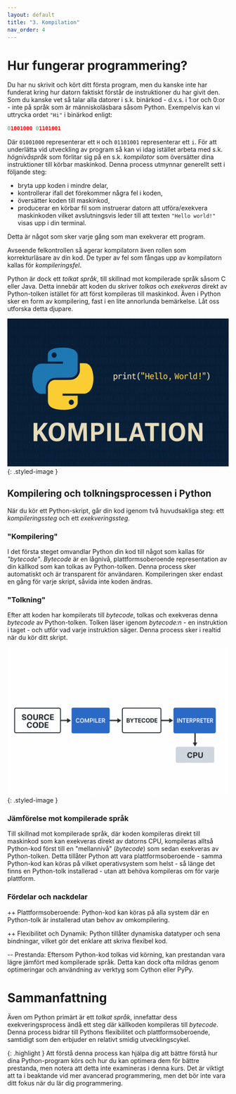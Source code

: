 ```yaml
---
layout: default
title: "3. Kompilation"
nav_order: 4
---
```


# Hur fungerar programmering?
Du har nu skrivit och kört ditt första program, men du kanske inte har funderat kring hur datorn faktiskt förstår de instruktioner du har givit den. Som du kanske vet så talar alla datorer i s.k. binärkod - d.v.s. i 1:or och 0:or - inte på språk som är människoläsbara såsom Python. Exempelvis kan vi uttrycka ordet `"Hi"` i binärkod enligt:

```python
01001000 01101001
```
Där `01001000` representerar ett `H` och `01101001` representerar ett `i`. För att underlätta vid utveckling av program så kan vi idag istället arbeta med s.k. _högnivåspråk_ som förlitar sig på en s.k. _kompilator_ som översätter dina instruktioner till körbar maskinkod. Denna process utmynnar generellt sett i följande steg:
* bryta upp koden i mindre delar, 
* kontrollerar ifall det förekommer några fel i koden, 
* översätter koden till maskinkod, 
* producerar en körbar fil som instruerar datorn att utföra/exekvera maskinkoden vilket avslutningsvis leder till att texten `"Hello world!"` visas upp i din terminal.

Detta är något som sker varje gång som man exekverar ett program.

Avseende felkontrollen så agerar kompilatorn även rollen som korrekturläsare av din kod. De typer av fel som fångas upp av kompilatorn kallas för _kompileringsfel_.

Python är dock ett _tolkat språk_, till skillnad mot kompilerade språk såsom C eller Java. Detta innebär att koden du skriver _tolkas_ och _exekveras_ direkt av Python-tolken istället för att först kompileras till maskinkod. Även i Python sker en form av kompilering, fast i en lite annorlunda bemärkelse. Låt oss utforska detta djupare.

![Create folder and drag](../assets/images/banners/ch3.png){: .styled-image }

## Kompilering och tolkningsprocessen i Python
När du kör ett Python-skript, går din kod igenom två huvudsakliga steg: ett _kompileringssteg_ och ett _exekveringssteg_.

### "Kompilering"
I det första steget omvandlar Python din kod till något som kallas för _"bytecode"_. _Bytecode_ är en lågnivå, plattformsoberoende representation av din källkod som kan tolkas av Python-tolken. Denna process sker automatiskt och är transparent för användaren. Kompileringen sker endast en gång för varje skript, såvida inte koden ändras.

### "Tolkning"
Efter att koden har kompilerats till _bytecode_, tolkas och exekveras denna _bytecode_ av Python-tolken. Tolken läser igenom _bytecode:n_ - en instruktion i taget - och utför vad varje instruktion säger. Denna process sker i realtid när du kör ditt skript.

![Create folder and drag](../assets/images/chapter_images/ch3.png){: .styled-image }

### Jämförelse mot kompilerade språk
Till skillnad mot kompilerade språk, där koden kompileras direkt till maskinkod som kan exekveras direkt av datorns CPU, kompileras alltså Python-kod först till en "mellannivå" (_bytecode_) som sedan exekveras av Python-tolken. Detta tillåter Python att vara plattformsoberoende - samma Python-kod kan köras på vilket operativsystem som helst - så länge det finns en Python-tolk installerad - utan att behöva kompileras om för varje plattform.

### Fördelar och nackdelar
++ Plattformsoberoende: Python-kod kan köras på alla system där en Python-tolk är installerad utan behov av omkompilering.

++ Flexibilitet och Dynamik: Python tillåter dynamiska datatyper och sena bindningar, vilket gör det enklare att skriva flexibel kod.

-- Prestanda: Eftersom Python-kod tolkas vid körning, kan prestandan vara lägre jämfört med kompilerade språk. Detta kan dock ofta mildras genom optimeringar och användning av verktyg som Cython eller PyPy.

# Sammanfattning
Även om Python primärt är ett _tolkat språk_, innefattar dess exekveringsprocess ändå ett steg där källkoden kompileras till _bytecode_. Denna process bidrar till Pythons flexibilitet och plattformsoberoende, samtidigt som den erbjuder en relativt smidig utvecklingscykel. 

{: .highlight }
Att förstå denna process kan hjälpa dig att bättre förstå hur dina Python-program körs och hur du kan optimera dem för bättre prestanda, men notera att detta inte examineras i denna kurs. Det är viktigt att ta i beaktande vid mer avancerad programmering, men det bör inte vara ditt fokus när du lär dig programmering.